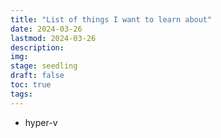```yaml
---
title: "List of things I want to learn about"
date: 2024-03-26 
lastmod: 2024-03-26 
description: 
img: 
stage: seedling
draft: false 
toc: true
tags:
---
```


- hyper-v

